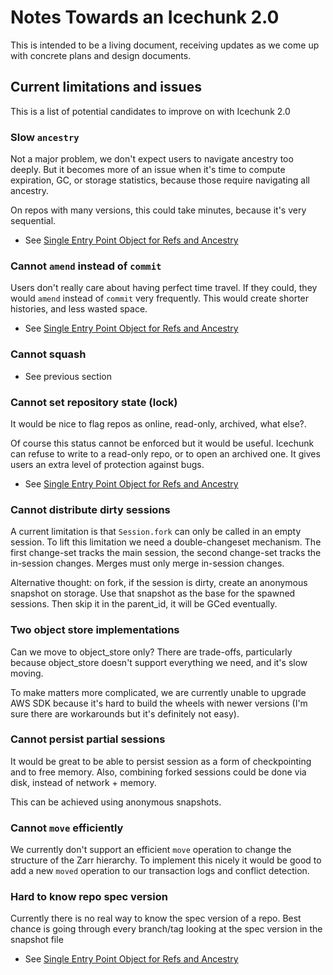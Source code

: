 # Notes Towards an Icechunk 2.0

This is intended to be a living document, receiving updates as we come up with
concrete plans and design documents.

## Current limitations and issues

This is a list of potential candidates to improve on with Icechunk 2.0

### Slow `ancestry`

Not a major problem, we don't expect users to navigate ancestry too deeply.
But it becomes more of an issue when it's time to compute expiration, GC,
or storage statistics, because those require navigating all ancestry.

On repos with many versions, this could take minutes, because it's very sequential.

* See [Single Entry Point Object for Refs and Ancestry](./011-ref-and-ancestry-entry-point.md)

### Cannot `amend` instead of `commit`

Users don't really care about having perfect time travel. If they could, they
would `amend` instead of `commit` very frequently. This would create shorter
histories, and less wasted space.

* See [Single Entry Point Object for Refs and Ancestry](./011-ref-and-ancestry-entry-point.md)

### Cannot squash

* See previous section

### Cannot set repository state (lock)

It would be nice to flag repos as online, read-only, archived, what else?.

Of course this status cannot be enforced but it would be useful. Icechunk
can refuse to write to a read-only repo, or to open an archived one. It
gives users an extra level of protection against bugs.

* See [Single Entry Point Object for Refs and Ancestry](./011-ref-and-ancestry-entry-point.md)

### Cannot distribute dirty sessions

A current limitation is that `Session.fork` can only be called in an empty session.
To lift this limitation we need a double-changeset mechanism. The first change-set
tracks the main session, the second change-set tracks the in-session changes.
Merges must only merge in-session changes.

Alternative thought: on fork, if the session is dirty, create an anonymous
snapshot on storage. Use that snapshot as the base for the spawned sessions.
Then skip it in the parent_id, it will be GCed eventually.

### Two object store implementations

Can we move to object_store only? There are trade-offs, particularly because
object_store doesn't support everything we need, and it's slow moving.

To make matters more complicated, we are currently unable to upgrade AWS SDK
because it's hard to build the wheels with newer versions (I'm sure there
are workarounds but it's definitely not easy).

### Cannot persist partial sessions

It would be great to be able to persist session as a form of checkpointing
and to free memory. Also, combining forked sessions could be done
via disk, instead of network + memory.

This can be achieved using anonymous snapshots.

### Cannot `move` efficiently

We currently don't support an efficient `move` operation to change the
structure of the Zarr hierarchy. To implement this nicely it would be
good to add a new `moved` operation to our transaction logs and conflict
detection.

### Hard to know repo spec version

Currently there is no real way to know the spec version of a repo. Best
chance is going through every branch/tag looking at the spec version in
the snapshot file

* See [Single Entry Point Object for Refs and Ancestry](./011-ref-and-ancestry-entry-point.md)
